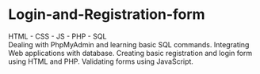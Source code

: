 # Login-and-Registration-form
HTML - CSS - JS - PHP - SQL
<br />
Dealing with PhpMyAdmin and learning basic SQL commands.
Integrating Web applications with database.
Creating basic registration and login form using HTML and PHP.
Validating forms using JavaScript.
